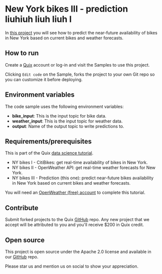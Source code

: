 # New York bikes III - prediction liuhiuh liuh liuh l

In [this project](https://github.com/quixio/quix-samples/tree/main/python/transformations/NY-Bikes-Predictions) you will see how to predict the near-future availability of bikes in New York based on current bikes and weather forecasts.

## How to run

Create a [Quix](https://portal.platform.quix.ai/self-sign-up?xlink=github) account or log-in and visit the Samples to use this project.

Clicking `Edit code` on the Sample, forks the project to your own Git repo so you can customize it before deploying.

## Environment variables

The code sample uses the following environment variables:

- **bike_input**: This is the input topic for bike data.
- **weather_input**: This is the input topic for weather data.
- **output**: Name of the output topic to write predictions to.

## Requirements/prerequisites

This is part of the Quix [data science tutorial](https://docs.quix.io/platform/tutorials/data-science/data-science.html). 

- NY bikes I - CitiBikes: get real-time availability of bikes in New York.
- NY bikes II - OpenWeather API: get real-time weather forecasts for New York.
- NY bikes III - Prediction (this one): predict near-future bikes availability in New York based on current bikes and weather forecasts.

You will need an [OpenWeather (free) account](https://home.openweathermap.org/users/sign_up/) to complete this tutorial.

## Contribute

Submit forked projects to the Quix [GitHub](https://github.com/quixio/quix-samples) repo. Any new project that we accept will be attributed to you and you'll receive $200 in Quix credit.

## Open source

This project is open source under the Apache 2.0 license and available in our [GitHub](https://github.com/quixio/quix-samples) repo.

Please star us and mention us on social to show your appreciation.

